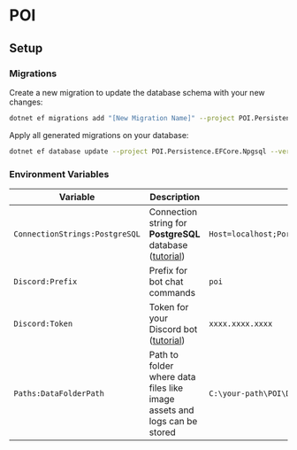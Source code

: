 # POI

## Setup

### Migrations
Create a new migration to update the database schema with your new changes:

```bash
dotnet ef migrations add "[New Migration Name]" --project POI.Persistence.EFCore.Npgsql --verbose -- "[Connection String]"
```

Apply all generated migrations on your database:

```bash
dotnet ef database update --project POI.Persistence.EFCore.Npgsql --verbose -- "[Connection String]"
```

### Environment Variables

| Variable                       | Description                                                                                                                                        | Example                                                                             |
|--------------------------------|----------------------------------------------------------------------------------------------------------------------------------------------------|-------------------------------------------------------------------------------------|
| `ConnectionStrings:PostgreSQL` | Connection string for **PostgreSQL** database ([tutorial](https://www.commandprompt.com/education/how-to-create-a-postgresql-database-in-docker/)) | `Host=localhost;Port=5432;Database=poi_test_db;Username=postgres;Password=password` |
| `Discord:Prefix`               | Prefix for bot chat commands                                                                                                                       | `poi`                                                                               |
| `Discord:Token`                | Token for your Discord bot ([tutorial](https://www.writebots.com/discord-bot-token/))                                                              | `xxxx.xxxx.xxxx`                                                                    |
| `Paths:DataFolderPath`         | Path to folder where data files like image assets and logs can be stored                                                                           | `C:\your-path\POI\Data`                                                             |